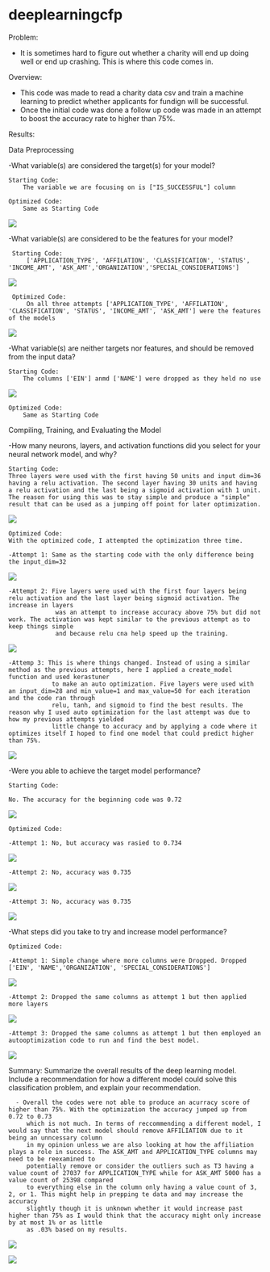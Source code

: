 # deeplearningcfp

Problem: 

- It is sometimes hard to figure out whether a charity will end up doing well or end up crashing. This is where this code comes in.

Overview: 

- This code was made to read a charity data csv and train a machine learning to predict whether applicants for fundign will be successful. 
- Once the initial code was done a follow up code was made in an attempt to boost the accuracy rate to higher than 75%.


Results: 

Data Preprocessing

-What variable(s) are considered the target(s) for your model?
   
    Starting Code:
        The variable we are focusing on is ["IS_SUCCESSFUL"] column 
       
    Optimized Code: 
        Same as Starting Code
        
![](deeplearningscreenshots/TargetOpt.png)

-What variable(s) are considered to be the features for your model?

     Starting Code: 
         ['APPLICATION_TYPE', 'AFFILATION', 'CLASSIFICATION', 'STATUS', 'INCOME_AMT', 'ASK_AMT','ORGANIZATION','SPECIAL_CONSIDERATIONS']
         
 ![](deeplearningscreenshots/startvariable.png)
     
     Optimized Code:
         On all three attempts ['APPLICATION_TYPE', 'AFFILATION', 'CLASSIFICATION', 'STATUS', 'INCOME_AMT', 'ASK_AMT'] were the features of the models
         
 ![](deeplearningscreenshots/variableopt.png)

-What variable(s) are neither targets nor features, and should be removed from the input data?
   
    Starting Code: 
        The columns ['EIN'] anmd ['NAME'] were dropped as they held no use 
        
![](deeplearningscreenshots/startdrop.png)
        
    Optimized Code:
        Same as Starting Code
         

Compiling, Training, and Evaluating the Model

-How many neurons, layers, and activation functions did you select for your neural network model, and why?

    Starting Code:
    Three layers were used with the first having 50 units and input dim=36 having a relu activation. The second layer having 30 units and having 
    a relu activation and the last being a sigmoid activation with 1 unit. The reason for using this was to stay simple and produce a "simple" 
    result that can be used as a jumping off point for later optimization. 
    
    
![](deeplearningscreenshots/startmodel.png)
   
    Optimized Code:
    With the optimized code, I attempted the optimization three time.
    
    -Attempt 1: Same as the starting code with the only difference being the input_dim=32 
    
![](deeplearningscreenshots/atmpt1model.png)
    
    -Attempt 2: Five layers were used with the first four layers being relu activation and the last layer being sigmoid activation. The increase in layers
                 was an attempt to increase accuracy above 75% but did not work. The activation was kept similar to the previous attempt as to keep things simple
                 and because relu cna help speed up the training. 
                 
    
![](deeplearningscreenshots/atmpt2model.png)
    
    -Attemp 3: This is where things changed. Instead of using a similar method as the previous attempts, here I applied a create_model function and used kerastuner
                to make an auto optimization. Five layers were used with an input_dim=28 and min_value=1 and max_value=50 for each iteration and the code ran through 
                relu, tanh, and sigmoid to find the best results. The reason why I used auto optimization for the last attempt was due to how my previous attempts yielded
                little change to accuracy and by applying a code where it optimizes itself I hoped to find one model that could predict higher than 75%. 
                
    
![](deeplearningscreenshots/atmpt3model.png)

-Were you able to achieve the target model performance?

    Starting Code: 
    
    No. The accuracy for the beginning code was 0.72 
    
    
![](deeplearningscreenshots/startresult.png)
    
    Optimized Code:
    
    -Attempt 1: No, but accuracy was rasied to 0.734
    
![](deeplearningscreenshots/atmpt1results.png)
    
    -Attempt 2: No, accuracy was 0.735
    
![](deeplearningscreenshots/atmpt2results.png)
    
    -Attempt 3: No, accuracy was 0.735
    
![](deeplearningscreenshots/atmpt3results.png)

-What steps did you take to try and increase model performance?
    
    Optimized Code: 
    
    -Attempt 1: Simple change where more columns were Dropped. Dropped ['EIN', 'NAME','ORGANIZATION', 'SPECIAL_CONSIDERATIONS']
    
![](deeplearningscreenshots/optdrop.png)
    
    -Attempt 2: Dropped the same columns as attempt 1 but then applied more layers 
    
    
![](deeplearningscreenshots/atmpt2model.png)
    
    -Attempt 3: Dropped the same columns as attempt 1 but then employed an autooptimization code to run and find the best model. 
    
    
![](deeplearningscreenshots/atmpt3model.png)


Summary: Summarize the overall results of the deep learning model. Include a recommendation for how a different model could solve this classification problem, and explain your recommendation.

      - Overall the codes were not able to produce an acurracy score of higher than 75%. With the optimization the accuracy jumped up from 0.72 to 0.73
         which is not much. In terms of reccommending a different model, I would say that the next model should remove AFFILIATION due to it being an unncessary column
         in my opinion unless we are also looking at how the affiliation plays a role in success. The ASK_AMT and APPLICATION_TYPE columns may need to be reexamined to      
         potentially remove or consider the outliers such as T3 having a value count of 27037 for APPLICATION_TYPE while for ASK_AMT 5000 has a value count of 25398 compared
         to everything else in the column only having a value count of 3, 2, or 1. This might help in prepping te data and may increase the accuracy
         slightly though it is unknown whether it would increase past higher than 75% as I would think that the accuracy might only increase by at most 1% or as little 
         as .03% based on my results.
         
![](deeplearningscreenshots/apptype.png)

![](deeplearningscreenshots/askamt.png)

